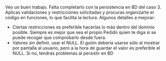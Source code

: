 Veo un buen trabajo. Falta completarlo con la persistencia en BD del caso 3.
Aplicas validaciones y restricciones solicitadas y procuras organizarte el código en funciones, lo que facilita la lectura.
Algunos detalles a mejorar:
- Ciertas restricciones es preferible hacerlas lo más dentro del dominio posible. Siempre es mejor que sea el propio Pedido quien te diga si se puede recoger que comprobarlo desde fuera.
- Valores sin definir, usar el NULL. El guión debería usarse sólo al mostrar por pantalla al usuario, pero a la hora de guardar el valor es preferible el NULL. Si no, tendrás problemas al persistir en BD

